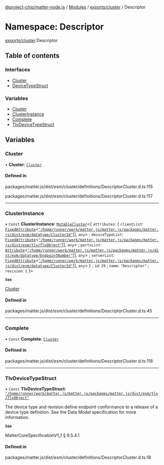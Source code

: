 [@project-chip/matter-node.js](../README.md) / [Modules](../modules.md) / [exports/cluster](exports_cluster.md) / Descriptor

# Namespace: Descriptor

[exports/cluster](exports_cluster.md).Descriptor

## Table of contents

### Interfaces

- [Cluster](../interfaces/exports_cluster.Descriptor.Cluster.md)
- [DeviceTypeStruct](../interfaces/exports_cluster.Descriptor.DeviceTypeStruct.md)

### Variables

- [Cluster](exports_cluster.Descriptor.md#cluster)
- [ClusterInstance](exports_cluster.Descriptor.md#clusterinstance)
- [Complete](exports_cluster.Descriptor.md#complete)
- [TlvDeviceTypeStruct](exports_cluster.Descriptor.md#tlvdevicetypestruct)

## Variables

### Cluster

• **Cluster**: [`Cluster`](../interfaces/exports_cluster.Descriptor.Cluster.md)

#### Defined in

packages/matter.js/dist/esm/cluster/definitions/DescriptorCluster.d.ts:115

packages/matter.js/dist/esm/cluster/definitions/DescriptorCluster.d.ts:117

___

### ClusterInstance

• `Const` **ClusterInstance**: [`MutableCluster`](../interfaces/exports_cluster.MutableCluster-1.md)\<\{ `attributes`: \{ `clientList`: [`FixedAttribute`](../interfaces/exports_cluster.FixedAttribute.md)\<[`"/home/runner/work/matter.js/matter.js/packages/matter.js/dist/esm/datatype/ClusterId"`](exports_cluster._internal_.__home_runner_work_matter_js_matter_js_packages_matter_js_dist_esm_datatype_ClusterId_.md)[], `any`\> ; `deviceTypeList`: [`FixedAttribute`](../interfaces/exports_cluster.FixedAttribute.md)\<[`"/home/runner/work/matter.js/matter.js/packages/matter.js/dist/esm/tlv/TlvObject"`](exports_session._internal_.__home_runner_work_matter_js_matter_js_packages_matter_js_dist_esm_tlv_TlvObject_.md)[], `any`\> ; `partsList`: [`Attribute`](../interfaces/exports_cluster.Attribute.md)\<[`"/home/runner/work/matter.js/matter.js/packages/matter.js/dist/esm/datatype/EndpointNumber"`](exports_cluster._internal_.__home_runner_work_matter_js_matter_js_packages_matter_js_dist_esm_datatype_EndpointNumber_.md)[], `any`\> ; `serverList`: [`FixedAttribute`](../interfaces/exports_cluster.FixedAttribute.md)\<[`"/home/runner/work/matter.js/matter.js/packages/matter.js/dist/esm/datatype/ClusterId"`](exports_cluster._internal_.__home_runner_work_matter_js_matter_js_packages_matter_js_dist_esm_datatype_ClusterId_.md)[], `any`\>  } ; `id`: ``29`` ; `name`: ``"Descriptor"`` ; `revision`: ``1``  }\>

**`See`**

[Cluster](exports_cluster.Descriptor.md#cluster)

#### Defined in

packages/matter.js/dist/esm/cluster/definitions/DescriptorCluster.d.ts:45

___

### Complete

• `Const` **Complete**: [`Cluster`](../interfaces/exports_cluster.Descriptor.Cluster.md)

#### Defined in

packages/matter.js/dist/esm/cluster/definitions/DescriptorCluster.d.ts:118

___

### TlvDeviceTypeStruct

• `Const` **TlvDeviceTypeStruct**: [`"/home/runner/work/matter.js/matter.js/packages/matter.js/dist/esm/tlv/TlvObject"`](exports_session._internal_.__home_runner_work_matter_js_matter_js_packages_matter_js_dist_esm_tlv_TlvObject_.md)

The device type and revision define endpoint conformance to a release of a device type definition. See the Data
Model specification for more information.

**`See`**

MatterCoreSpecificationV1_1 § 9.5.4.1

#### Defined in

packages/matter.js/dist/esm/cluster/definitions/DescriptorCluster.d.ts:18
